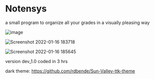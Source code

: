 # Notensys

a small program to organize all your grades in a visually pleasing way

![image](https://user-images.githubusercontent.com/68354546/150220149-f2ccd181-edf3-4377-85eb-1c059178d424.png)


![Screenshot 2022-01-16 183718](https://user-images.githubusercontent.com/68354546/149671853-8ffa1198-3211-4462-8aed-8f75234cf331.png)

![Screenshot 2022-01-16 185645](https://user-images.githubusercontent.com/68354546/149671855-d4380eba-a4fd-481b-a8ef-23d67d4e073a.png)

 
version dev_1.0 coded in 3 hrs

dark theme: https://github.com/rdbende/Sun-Valley-ttk-theme

